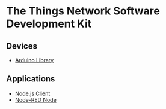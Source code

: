 # The Things Network Software Development Kit

## Devices
* [Arduino Library](https://github.com/TheThingsNetwork/arduino-library)

## Applications
* [Node.js Client](https://github.com/TheThingsNetwork/node-ttn)
* [Node-RED Node](https://github.com/TheThingsNetwork/sdk/tree/master/apps/node-RED)